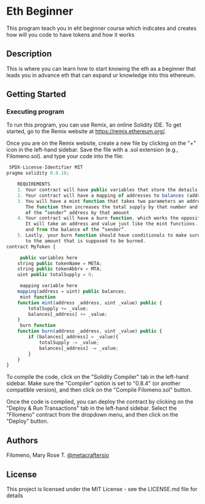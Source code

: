 # Eth Beginner

This program teach you in eht beginner course which indicates and creates how will you code to have tokens and how it works 

## Description

This is where you can learn how to start knowing the eth as a beginner that leads you in advance eth that can expand ur knowledge into this ethereum.

## Getting Started

### Executing program

To run this program, you can use Remix, an online Solidity IDE. To get started, go to the Remix website at https://remix.ethereum.org/.

Once you are on the Remix website, create a new file by clicking on the "+" icon in the left-hand sidebar. Save the file with a .sol extension (e.g., Filomeno.sol). and type your code into the file:

```javascript
 SPDX-License-Identifier MIT
pragma solidity 0.8.18;

    REQUIREMENTS
    1. Your contract will have public variables that store the details about your coin (Token Name, Token Abbrv., Total Supply)
    2. Your contract will have a mapping of addresses to balances (address = uint)
    3. You will have a mint function that takes two parameters an address and a value. 
       The function then increases the total supply by that number and increases the balance 
       of the “sender” address by that amount
    4. Your contract will have a burn function, which works the opposite of the mint function, as it will destroy tokens. 
       It will take an address and value just like the mint functions. It will then deduct the value from the total supply 
       and from the balance of the “sender”.
    5. Lastly, your burn function should have conditionals to make sure the balance of sender is greater than or equal 
       to the amount that is supposed to be burned.
contract MyToken {

     public variables here
    string public tokenName = META;
    string public tokenAbbrv = MTA;
    uint public totalSupply = 0;

     mapping variable here
    mapping(address = uint) public balances;
     mint function
    function mint(address _address, uint _value) public {
        totalSupply += _value;
        balances[_address] += _value;
    }
     burn function
    function burn(address _address, uint _value) public {
        if (balances[_address] = _value){
            totalSupply -= _value;
            balances[_address] -= _value;
        }
    }
}


```

To compile the code, click on the "Solidity Compiler" tab in the left-hand sidebar. Make sure the "Compiler" option is set to "0.8.4" (or another compatible version), and then click on the "Compile Filomeno.sol" button.

Once the code is compiled, you can deploy the contract by clicking on the "Deploy & Run Transactions" tab in the left-hand sidebar. Select the "FIlomeno" contract from the dropdown menu, and then click on the "Deploy" button.


## Authors

Filomeno, Mary Rose T.
[@metacraftersio](https://twitter.com/metacraftersio)


## License

This project is licensed under the MIT License - see the LICENSE.md file for details
